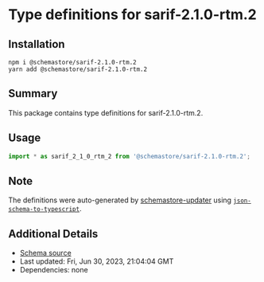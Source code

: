 # Type definitions for sarif-2.1.0-rtm.2

## Installation

```
npm i @schemastore/sarif-2.1.0-rtm.2
yarn add @schemastore/sarif-2.1.0-rtm.2
```

## Summary

This package contains type definitions for sarif-2.1.0-rtm.2.

## Usage

```ts
import * as sarif_2_1_0_rtm_2 from '@schemastore/sarif-2.1.0-rtm.2';
```

## Note

The definitions were auto-generated by [schemastore-updater](https://github.com/ffflorian/schemastore-updater) using [`json-schema-to-typescript`](https://www.npmjs.com/package/json-schema-to-typescript).

## Additional Details

* [Schema source](https://github.com/SchemaStore/schemastore/tree/master/src/schemas/json/sarif-2.1.0-rtm.2)
* Last updated: Fri, Jun 30, 2023, 21:04:04 GMT
* Dependencies: none
